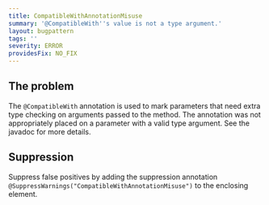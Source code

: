 ```yaml
---
title: CompatibleWithAnnotationMisuse
summary: '@CompatibleWith''s value is not a type argument.'
layout: bugpattern
tags: ''
severity: ERROR
providesFix: NO_FIX
---
```


<!--
*** AUTO-GENERATED, DO NOT MODIFY ***
To make changes, edit the @BugPattern annotation or the explanation in docs/bugpattern.
-->

## The problem
The `@CompatibleWith` annotation is used to mark parameters that need extra type checking on arguments passed to the method. The annotation was not appropriately placed on a parameter with a valid type argument. See the javadoc for more details.

## Suppression
Suppress false positives by adding the suppression annotation `@SuppressWarnings("CompatibleWithAnnotationMisuse")` to the enclosing element.
